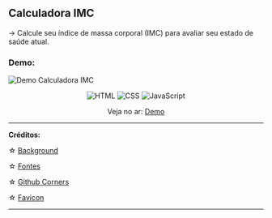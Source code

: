 ## Calculadora IMC

→ Calcule seu índice de massa corporal (IMC) para avaliar seu estado de saúde atual.

### Demo:
![Demo Calculadora IMC](/assets/demo/demo.gif)

<p align="center">
  <img src="https://img.shields.io/badge/HTML5-E34F26?style=for-the-badge&logo=html5&logoColor=white" alt="HTML">
  <img src="https://img.shields.io/badge/CSS3-1572B6?style=for-the-badge&logo=css3&logoColor=white" alt="CSS">
  <img src="https://img.shields.io/badge/JavaScript-F7DF1E?style=for-the-badge&logo=javascript&logoColor=black" alt="JavaScript">
</p>

<p align="center">
 Veja no ar: <a href="https://suaimcalculadora.netlify.app/" target="_blank">Demo</a>
</p>

***
**Créditos:**

☆ [Background](https://br.freepik.com/fotos-gratis/diferentes-pessoas-participando-de-um-cross-country_20283229.htm#fromView=search&page=1&position=1&uuid=985c2067-c258-4172-a219-249e8a463bff)

☆ [Fontes](https://fonts.google.com/)

☆ [Github Corners](https://tholman.com/github-corners/)

☆ [Favicon](https://iconoir.com/)
***